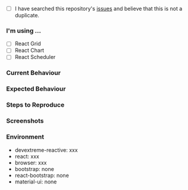 <!--
    We cannot guarantee a quick answer on GitHub.
    If you have an active DevExtreme license, contact us in the Support Center (https://www.devexpress.com/ask)
    for a quicker response.
-->

<!--
    A checked check box should look like this: [x]
-->
- [ ] I have searched this repository's [issues](https://github.com/devexpress/devextreme-reactive/issues) and believe that this is not a duplicate.

### I'm using ...

- [ ] React Grid
- [ ] React Chart
- [ ] React Scheduler

### Current Behaviour
<!-- A detailed description of the problem. For example, I'm always frustrated when [...] -->



### Expected Behaviour
<!-- A detailed description of the expected result. -->



### Steps to Reproduce
<!--
    Provide steps to reproduce the bug. If possible, create a demo illustrating the problem.
-->


### Screenshots
<!-- Use screenshots to Illustrate the problem. -->




### Environment
<!---
    Include as many relevant details about the environment with which you experienced the bug. Leave "none" if you don't have the package in your package.json file.
-->

- devextreme-reactive: xxx
- react: xxx
- browser: xxx
- bootstrap: none
- react-bootstrap: none
- material-ui: none
